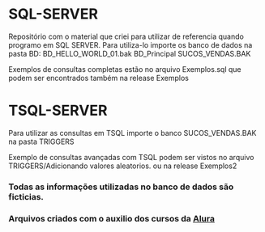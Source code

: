 # SQL-SERVER
Repositório com o material que criei para utilizar de referencia quando programo em SQL SERVER. Para utiliza-lo importe os banco de dados na pasta BD: BD_HELLO_WORLD_01.bak  BD_Principal SUCOS_VENDAS.BAK

Exemplos de consultas completas estão no arquivo Exemplos.sql que podem ser encontrados também na release Exemplos

# TSQL-SERVER
Para utilizar as consultas em TSQL importe o banco SUCOS_VENDAS.BAK na pasta TRIGGERS

Exemplo de consultas avançadas com TSQL podem ser vistos no arquivo TRIGGERS/Adicionando valores aleatorios. ou na release Exemplos2

### Todas as informações utilizadas no banco de dados são ficticias.

### Arquivos criados com o auxilio dos cursos da [Alura](https://alura.com.br)
